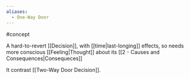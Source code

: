 ```yaml
---
aliases:
  - One-Way Door
---
```

#concept 

A hard-to-revert [[Decision]], with [[time|last-longing]] effects, so needs more conscious [[Feeling|Thought]] about its [[2 - Causes and Consequences|Consequeces]]

It contrast [[Two-Way Door Decision]].